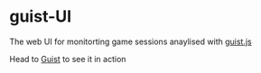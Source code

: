 # guist-UI
The web UI for monitorting game sessions anaylised with <a href="https://github.com/wannabewayno/guist.js">guist.js</a>

Head to <a href="http://www.guist.games/">Guist</a> to see it in action
